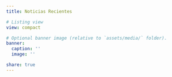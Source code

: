 ```yaml
---
title: Noticias Recientes

# Listing view
view: compact

# Optional banner image (relative to `assets/media/` folder).
banner:
  caption: ''
  image: ''

share: true
---
```

